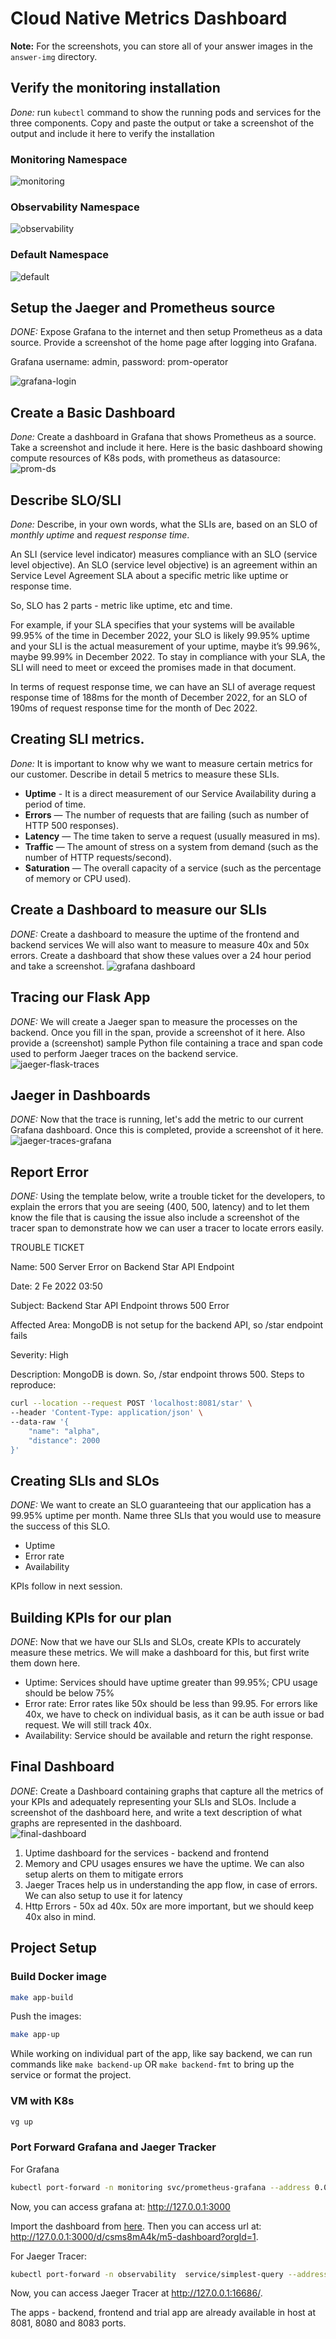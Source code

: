 # Cloud Native Metrics Dashboard

**Note:** For the screenshots, you can store all of your answer images in the `answer-img` directory.

## Verify the monitoring installation

*Done:* run `kubectl` command to show the running pods and services for the three components. Copy and paste the output or take a screenshot of the output and include it here to verify the installation

### Monitoring Namespace
![monitoring](./answer-img/monitoring-namespace.png)

### Observability Namespace
![observability](./answer-img/observability-namespace.png)

### Default Namespace
![default](./answer-img/default-namespace.png)

## Setup the Jaeger and Prometheus source
*DONE:* Expose Grafana to the internet and then setup Prometheus as a data source. Provide a screenshot of the home page after logging into Grafana.

Grafana username: admin, password: prom-operator

![grafana-login](./answer-img/grafana-login.png)
## Create a Basic Dashboard

*Done:* Create a dashboard in Grafana that shows Prometheus as a source. Take a screenshot and include it here.
Here is the basic dashboard showing compute resources of K8s pods, with prometheus as datasource:
![prom-ds](./answer-img/grafana-prometheus-ds.png)

## Describe SLO/SLI
*Done:* Describe, in your own words, what the SLIs are, based on an SLO of *monthly uptime* and *request response time*.

An SLI (service level indicator) measures compliance with an SLO (service level objective). 
An SLO (service level objective) is an agreement within an Service Level Agreement SLA about a specific metric like uptime or response time.

So, SLO has 2 parts - metric like uptime, etc and time.

For example, if your SLA specifies that your systems will be available 99.95% of the time in December 2022, your SLO is likely 99.95% uptime and your SLI is the actual measurement of your uptime, maybe it’s 99.96%, maybe 99.99% in December 2022. To stay in compliance with your SLA, the SLI will need to meet or exceed the promises made in that document.

In terms of request response time, we can have an SLI of average request response time of 188ms for the month of December 2022, for an SLO of 190ms of request response time for the month of Dec 2022.

## Creating SLI metrics.
*Done:* It is important to know why we want to measure certain metrics for our customer. Describe in detail 5 metrics to measure these SLIs. 

- **Uptime** - It is a direct measurement of our Service Availability during a period of time.
- **Errors** — The number of requests that are failing (such as number of HTTP 500 responses).
- **Latency** — The time taken to serve a request (usually measured in ms).
- **Traffic** — The amount of stress on a system from demand (such as the number of HTTP requests/second).
- **Saturation** — The overall capacity of a service (such as the percentage of memory or CPU used).

## Create a Dashboard to measure our SLIs
*DONE:* Create a dashboard to measure the uptime of the frontend and backend services We will also want to measure to measure 40x and 50x errors. Create a dashboard that show these values over a 24 hour period and take a screenshot.
![grafana dashboard](./answer-img/grafana-dashboard-40x-50x-uptime.png)
## Tracing our Flask App
*DONE:*  We will create a Jaeger span to measure the processes on the backend. Once you fill in the span, provide a screenshot of it here. Also provide a (screenshot) sample Python file containing a trace and span code used to perform Jaeger traces on the backend service.
![jaeger-flask-traces](./answer-img/jaeger-flask-traces.png)
## Jaeger in Dashboards
*DONE:* Now that the trace is running, let's add the metric to our current Grafana dashboard. Once this is completed, provide a screenshot of it here.
![jaeger-traces-grafana](./answer-img/jaeger-traces-grafana.png)
## Report Error
*DONE:* Using the template below, write a trouble ticket for the developers, to explain the errors that you are seeing (400, 500, latency) and to let them know the file that is causing the issue also include a screenshot of the tracer span to demonstrate how we can user a tracer to locate errors easily.

TROUBLE TICKET

Name: 500 Server Error on Backend Star API Endpoint

Date: 2 Fe 2022 03:50

Subject: Backend Star API Endpoint throws 500 Error

Affected Area: MongoDB is not setup for the backend API, so /star endpoint fails

Severity: High

Description: MongoDB is down. So, /star endpoint throws 500. Steps to reproduce:
```sh
curl --location --request POST 'localhost:8081/star' \
--header 'Content-Type: application/json' \
--data-raw '{
    "name": "alpha",
    "distance": 2000
}'
```


## Creating SLIs and SLOs
*DONE:* We want to create an SLO guaranteeing that our application has a 99.95% uptime per month. Name three SLIs that you would use to measure the success of this SLO.
- Uptime
- Error rate
- Availability

KPIs follow in next session.
## Building KPIs for our plan
*DONE*: Now that we have our SLIs and SLOs, create KPIs to accurately measure these metrics. We will make a dashboard for this, but first write them down here.
- Uptime: Services should have uptime greater than 99.95%; CPU usage should be below 75%
- Error rate: Error rates like 50x should be less than 99.95. For errors like 40x, we have to check on individual basis, as it can be auth issue or bad request. We will still track 40x.
- Availability: Service should be available and return the right response.
## Final Dashboard
*DONE*: Create a Dashboard containing graphs that capture all the metrics of your KPIs and adequately representing your SLIs and SLOs. Include a screenshot of the dashboard here, and write a text description of what graphs are represented in the dashboard.  
![final-dashboard](./answer-img/final-dashoard.png)

1. Uptime dashboard for the services - backend and frontend
2. Memory and CPU usages ensures we have the uptime. We can also setup alerts on them to mitigate errors
3. Jaeger Traces help us in understanding the app flow, in case of errors. We can also setup to use it for latency
4. Http Errors - 50x ad 40x. 50x are more important, but we should keep 40x also in mind.

## Project Setup

### Build Docker image

```sh
make app-build
```

Push the images:
```sh
make app-up
```

While working on individual part of the app, like say backend, we can run commands like `make backend-up` OR `make backend-fmt` to bring up the service or format the project.
### VM with K8s 

```sh
vg up
```

### Port Forward Grafana and Jaeger Tracker
For Grafana
```sh
kubectl port-forward -n monitoring svc/prometheus-grafana --address 0.0.0.0 3000:80
```

Now, you can access grafana at: <http://127.0.0.1:3000>

Import the dashboard from [here](./reference-dashboards/M5%20Dashboard-1675311735759.json). Then you can access url at: <http://127.0.0.1:3000/d/csms8mA4k/m5-dashboard?orgId=1>.

For Jaeger Tracer:
```sh
kubectl port-forward -n observability  service/simplest-query --address 0.0.0.0 16686:16686
```

Now, you can access Jaeger Tracer at <http://127.0.0.1:16686/>. 

The apps - backend, frontend and trial app are already available in host at 8081, 8080 and 8083 ports.